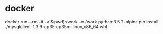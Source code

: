 # docker
docker run --rm -it -v $(pwd):/work -w /work python:3.5.2-alpine pip install ./mysqlclient-1.3.9-cp35-cp35m-linux_x86_64.whl
